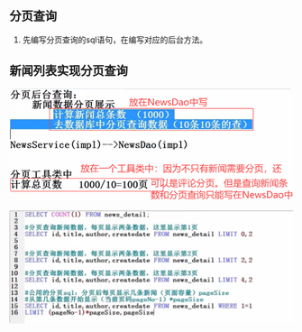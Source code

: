 ## 分页查询



1. 先编写分页查询的sql语句，在编写对应的后台方法。



## 新闻列表实现分页查询

![QQ_1748918275507](./imgs/QQ_1748918275507.png)

![QQ_1749104731953](./imgs/QQ_1749104731953.png)

